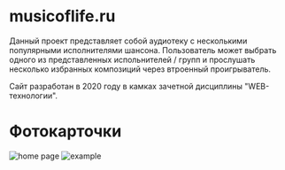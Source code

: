 # musicoflife.ru
Данный проект представляет собой аудиотеку с несколькими популярными исполнителями шансона.
Пользователь может выбрать одного из представленных испольнителей / групп и прослушать несколько избранных композиций через втроенный проигрыватель.

Сайт разработан в 2020 году в камках зачетной дисциплины "WEB-технологии".

# Фотокарточки
![home page](./screenshots/home.png "Главная страница") 
![example](./screenshots/example.png "Выбор одного из исполнителей")